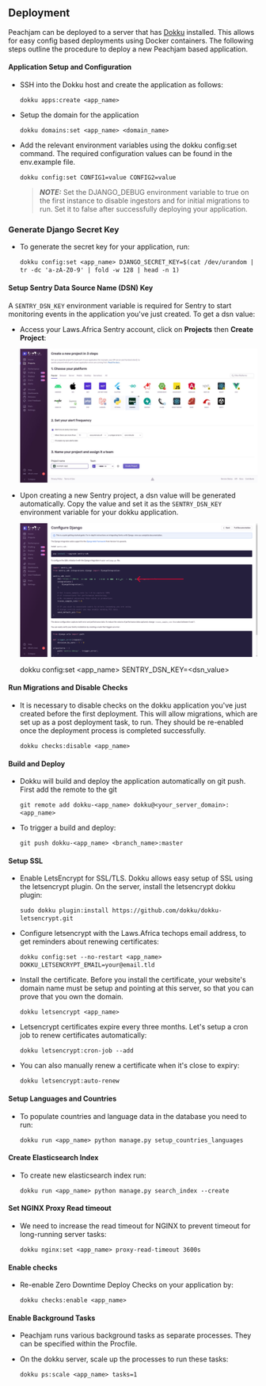 
## Deployment
Peachjam can be deployed to a server that has [Dokku](https://dokku.com/) installed. This allows for easy config based deployments using Docker containers.
The following steps outline the procedure to deploy a new Peachjam based application.

#### Application Setup and Configuration
- SSH into the Dokku host and create the application as follows:

      dokku apps:create <app_name>
- Setup the domain for the application

      dokku domains:set <app_name> <domain_name>





- Add the relevant environment variables using the dokku config:set command. The required configuration values can be found in the env.example file.

      dokku config:set CONFIG1=value CONFIG2=value

    > **_NOTE:_** Set the DJANGO_DEBUG environment variable to true on the first instance to disable ingestors and for initial migrations to run. Set it to false after successfully deploying your application.




### Generate Django Secret Key
- To generate the secret key for your application, run:

      dokku config:set <app_name> DJANGO_SECRET_KEY=$(cat /dev/urandom | tr -dc 'a-zA-Z0-9' | fold -w 128 | head -n 1)


#### Setup Sentry Data Source Name (DSN) Key
A `SENTRY_DSN_KEY` environment variable is required for Sentry to start monitoring events in the application you've just created. To get a dsn value:
- Access your Laws.Africa Sentry account, click on **Projects** then **Create Project**:

  ![Sentry Create Project](assets/img/sentry.png "Sentry Create Project")


- Upon creating a new Sentry project, a dsn value will be generated automatically. Copy the value and set it as the `SENTRY_DSN_KEY` environment variable for your dokku application.

  ![Sentry DSN Key](assets/img/sentry_dsn.png "Sentry DSN Key")


    dokku config:set <app_name> SENTRY_DSN_KEY=<dsn_value>

#### Run Migrations and Disable Checks
- It is necessary to disable checks on the dokku application you've just created before the first deployment. This will allow migrations, which are set up as a post deployment task, to run.
They should be re-enabled once the deployment process is completed successfully.

      dokku checks:disable <app_name>

#### Build and Deploy
- Dokku will build and deploy the application automatically on git push. First add the remote to the git

      git remote add dokku-<app_name> dokku@<your_server_domain>:<app_name>

- To trigger a build and deploy:

      git push dokku-<app_name> <branch_name>:master


#### Setup SSL
- Enable LetsEncrypt for SSL/TLS. Dokku allows easy setup of SSL using the letsencrypt plugin. On the server, install the letsencrypt dokku plugin:

      sudo dokku plugin:install https://github.com/dokku/dokku-letsencrypt.git

- Configure letsencrypt with the Laws.Africa techops email address, to get reminders about renewing certificates:

      dokku config:set --no-restart <app_name> DOKKU_LETSENCRYPT_EMAIL=your@email.tld

- Install the certificate. Before you install the certificate, your website's domain name must be setup and pointing at this server, so that you can prove that you own the domain.

      dokku letsencrypt <app_name>

- Letsencrypt certificates expire every three months. Let's setup a cron job to renew certificates automatically:

      dokku letsencrypt:cron-job --add

- You can also manually renew a certificate when it's close to expiry:

      dokku letsencrypt:auto-renew


#### Setup Languages and Countries
- To populate countries and language data in the database you need to run:

      dokku run <app_name> python manage.py setup_countries_languages

#### Create Elasticsearch Index
- To create new elasticsearch index run:

      dokku run <app_name> python manage.py search_index --create

#### Set NGINX Proxy Read timeout
- We need to increase the read timeout for NGINX to prevent timeout for long-running server tasks:

      dokku nginx:set <app_name> proxy-read-timeout 3600s


#### Enable checks
- Re-enable Zero Downtime Deploy Checks on your application by:

      dokku checks:enable <app_name>

#### Enable Background Tasks

- Peachjam runs various background tasks as separate processes. They can be specified within the Procfile.
- On the dokku server, scale up the processes to run these tasks:

      dokku ps:scale <app_name> tasks=1
